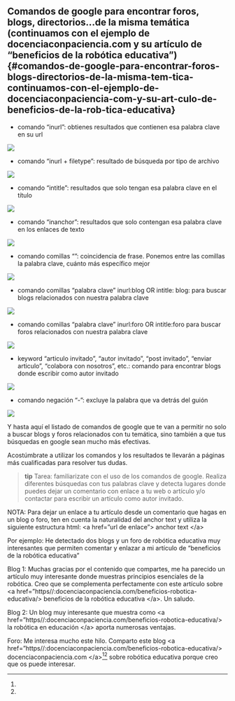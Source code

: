 ## Comandos de google para encontrar foros, blogs, directorios...de la misma temática (continuamos con el ejemplo de docenciaconpaciencia.com y su artículo de “beneficios de la robótica educativa”) {#comandos-de-google-para-encontrar-foros-blogs-directorios-de-la-misma-tem-tica-continuamos-con-el-ejemplo-de-docenciaconpaciencia-com-y-su-art-culo-de-beneficios-de-la-rob-tica-educativa}

*   comando “inurl”: obtienes resultados que contienen esa palabra clave en su url

![](/img/image18.png)

*   comando “inurl + filetype”: resultado de búsqueda por tipo de archivo

![](/img/image19.png)

*   comando “intitle”: resultados que solo tengan esa palabra clave en el título

![](/img/image20.png)

*   comando “inanchor”: resultados que solo contengan esa palabra clave en los enlaces de texto

![](/img/image1.png)

*   comando comillas “”: coincidencia de frase. Ponemos entre las comillas la palabra clave, cuánto más específico mejor

![](/img/image2.png)

*   comando comillas “palabra clave” inurl:blog OR intitle: blog: para buscar blogs relacionados con nuestra palabra clave

![](/img/image3.png)

*   comando comillas “palabra clave” inurl:foro OR intitle:foro para buscar foros relacionados con nuestra palabra clave

![](/img/image4.png)

*   keyword “articulo invitado”, “autor invitado”, “post invitado”, “enviar articulo”, “colabora con nosotros”, etc.: comando para encontrar blogs donde escribir como autor invitado

![](/img/image5.png)

*   comando negación “-”: excluye la palabra que va detrás del guión

![](/img/image6.png)

Y hasta aquí el listado de comandos de google que te van a permitir no solo a buscar blogs y foros relacionados con tu temática, sino también a que tus búsquedas en google sean mucho más efectivas.

Acostúmbrate a utilizar los comandos y los resultados te llevarán a páginas más cualificadas para resolver tus dudas.

>**tip**
>Tarea: familiarizate con el uso de los comandos de google. Realiza diferentes búsquedas con tus palabras clave y detecta lugares donde puedes dejar un comentario con enlace a tu web o artículo y/o contactar para escribir un artículo como autor invitado.

NOTA: Para dejar un enlace a tu artículo desde un comentario que hagas en un blog o foro, ten en cuenta la naturalidad del anchor text y utiliza la siguiente estructura html: &lt;a href=”url de enlace”&gt; anchor text &lt;/a&gt;

Por ejemplo: He detectado dos blogs y un foro de robótica educativa muy interesantes que permiten comentar y enlazar a mi artículo de “beneficios de la robótica educativa”

Blog 1: Muchas gracias por el contenido que compartes, me ha parecido un artículo muy interesante donde muestras principios esenciales de la robótica. Creo que se complementa perfectamente con este artículo sobre &lt;a href=”https//:docenciaconpaciencia.com/beneficios-robotica-educativa/&gt; beneficios de la robótica educativa &lt;/a&gt;. Un saludo.

Blog 2: Un blog muy interesante que muestra como &lt;a href=”https//:docenciaconpaciencia.com/beneficios-robotica-educativa/&gt; la robótica en educación &lt;/a&gt; aporta numerosas ventajas.

Foro: Me interesa mucho este hilo. Comparto este blog &lt;a href=”https//:docenciaconpaciencia.com/beneficios-robotica-educativa/&gt; docenciaconpaciencia.com &lt;/a&gt;[^e][^f] sobre robótica educativa porque creo que os puede interesar.

[^e]: 

[^f]: